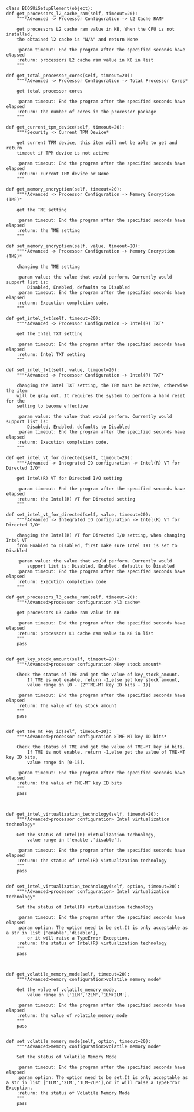 	class BIOSUiSetupElement(object):
	def get_processors_l2_cache_ram(self, timeout=20):
		"""*Advanced -> Processor Configuration -> L2 Cache RAM*

		get processors L2 cache ram value in KB, When the CPU is not installed,
		the obtained l2 cache is "N/A" and return None

		:param timeout: End the program after the specified seconds have elapsed
		:return: processors L2 cache ram value in KB in list
		"""

	def get_total_processor_cores(self, timeout=20):
		"""*Advanced -> Processor Configuration -> Total Processor Cores*

		get total processor cores

		:param timeout: End the program after the specified seconds have elapsed
		:return: the number of cores in the processor package
		"""

	def get_current_tpm_device(self, timeout=20):
		"""*Security -> Current TPM Device*

		get current TPM device, this item will not be able to get and return
		timeout if TPM device is not active

		:param timeout: End the program after the specified seconds have elapsed
		:return: current TPM device or None
		"""

	def get_memory_encryption(self, timeout=20):
		"""*Advanced -> Processor Configuration -> Memory Encryption (TME)*

		get the TME setting

		:param timeout: End the program after the specified seconds have elapsed
		:return: the TME setting
		"""

	def set_memory_encryption(self, value, timeout=20):
		"""*Advanced -> Processor Configuration -> Memory Encryption (TME)*

		changing the TME setting

		:param value: the value that would perform. Currently would support list is:
			Disabled, Enabled, defaults to Disabled
		:param timeout: End the program after the specified seconds have elapsed
		:return: Execution completion code.
		"""

	def get_intel_txt(self, timeout=20):
		"""*Advanced -> Processor Configuration -> Intel(R) TXT*

		get the Intel TXT setting

		:param timeout: End the program after the specified seconds have elapsed
		:return: Intel TXT setting
		"""

	def set_intel_txt(self, value, timeout=20):
		"""*Advanced -> Processor Configuration -> Intel(R) TXT*

		changing the Intel TXT setting, the TPM must be active, otherwise the item
		will be gray out. It requires the system to perform a hard reset for the
		setting to become effective

		:param value: the value that would perform. Currently would support list is:
			Disabled, Enabled, defaults to Disabled
		:param timeout: End the program after the specified seconds have elapsed
		:return: Execution completion code.
		"""

	def get_intel_vt_for_directed(self, timeout=20):
		"""*Advanced -> Integrated IO configuration -> Intel(R) VT for Directed I/O*

		get Intel(R) VT for Directed I/O setting

		:param timeout: End the program after the specified seconds have elapsed
		:return: the Intel(R) VT for Directed setting
		"""

	def set_intel_vt_for_directed(self, value, timeout=20):
		"""*Advanced -> Integrated IO configuration -> Intel(R) VT for Directed I/O*

		changing the Intel(R) VT for Directed I/O setting, when changing Intel VT
		from Enabled to Disabled, first make sure Intel TXT is set to Disabled

		:param value: the value that would perform. Currently would
			support list is: Disabled, Enabled, defaults to Disabled
		:param timeout: End the program after the specified seconds have elapsed
		:return: Execution completion code
		""" 
		
	def get_processors_l3_cache_ram(self, timeout=20):
		"""*Advanced>processor configuration >l3 cache*
		
		get processors L3 cache ram value in KB
		
		:param timeout: End the program after the specified seconds have elapsed
		:return: processors L1 cache ram value in KB in list
		"""
		pass


	def get_key_stock_amount(self, timeout=20):
		"""*Advanced>processor configuration >Key stock amount*
		
		Check the status of TME and get the value of key_stock_amount.
			If TME is not enable, return -1,else get key stock amount,
			value range in [0 - (2^TME-MT key ID bits - 1)]
			
		:param timeout: End the program after the specified seconds have elapsed
		:return: The value of key stock amount
		"""
		pass


	def get_tme_mt_key_id(self, timeout=20):
		"""*Advanced>processor configuration >TME-MT key ID bits*
		
		Check the status of TME and get the value of TME-MT key id bits.
			If TME is not enable, return -1,else get the value of TME-MT key ID bits,
			value range in [0-15].
			
		:param timeout: End the program after the specified seconds have elapsed
		:return: the value of TME-MT key ID bits
		"""
		pass



	def get_intel_virtualization_technology(self, timeout=20):
		"""*Advanced>processor configuration> Intel virtualization technology*
		
		Get the status of Intel(R) virtualization technology,
			value range in ['enable','disable'].
			
		:param timeout: End the program after the specified seconds have elapsed
		:return: the status of Intel(R) virtualization technology
		"""
		pass


	def set_intel_virtualization_technology(self, option, timeout=20):
		"""*Advanced>processor configuration> Intel virtualization technology*
		
		Set the status of Intel(R) virtualization technology
		
		:param timeout: End the program after the specified seconds have elapsed
		:param option: The option need to be set.It is only acceptable as a str in list ['enable','disable'],
			or it will raise a TypeError Exception.
		:return: the status of Intel(R) virtualization technology
		"""
		pass



	def get_volatile_memory_mode(self, timeout=20):
		"""*Advanced>memory configuration>volatile memory mode*
		
		Get the value of volatile_memory_mode,
			value range in ['1LM','2LM','1LM+2LM'].
			
		:param timeout: End the program after the specified seconds have elapsed
		:return: the value of volatile_memory_mode
		"""
		pass


	def set_volatile_momery_mode(self, option, timeout=20):
		"""*Advanced>memory configuration>volatile memory mode*
		
		Set the status of Volatile Memory Mode
		
		:param timeout: End the program after the specified seconds have elapsed
		:param option: The option need to be set.It is only acceptable as a str in list ['1LM','2LM','1LM+2LM'],or it will raise a TypeError Exception.
		:return: the status of Volatile Memory Mode
		"""
		pass